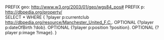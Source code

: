PREFIX geo: <http://www.w3.org/2003/01/geo/wgs84_pos#>
PREFIX p: <http://dbpedia.org/property/>          
SELECT * WHERE {
      ?player p:currentclub  <http://dbpedia.org/resource/Manchester_United_F.C.>.
      OPTIONAL {?player p:dateOfBirth ?dob}.
      OPTIONAL {?player p:position ?position}.
      OPTIONAL {?player p:image ?image}.
   }
